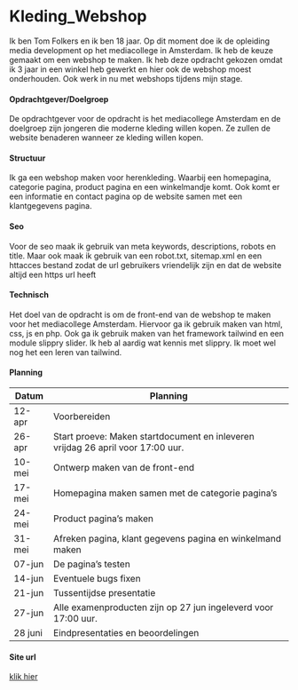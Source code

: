 # Kleding_Webshop
Ik ben Tom Folkers en ik ben 18 jaar. Op dit moment doe ik de opleiding media development op het mediacollege in Amsterdam. Ik heb de keuze gemaakt om een webshop te maken. Ik heb deze opdracht gekozen omdat ik 3 jaar in een winkel heb gewerkt en hier ook de webshop moest onderhouden. Ook werk in nu met webshops tijdens mijn stage.




#### Opdrachtgever/Doelgroep
De opdrachtgever voor de opdracht is het mediacollege Amsterdam en de doelgroep zijn jongeren die moderne kleding willen kopen. Ze zullen de website benaderen wanneer ze kleding willen kopen.

#### Structuur
Ik ga een webshop maken voor herenkleding. Waarbij een homepagina, categorie pagina, product pagina en een winkelmandje komt.
Ook komt er een informatie en contact pagina op de website samen met een klantgegevens pagina.

#### Seo
Voor de seo maak ik gebruik van meta keywords, descriptions, robots en title. Maar ook maak ik gebruik van een robot.txt, sitemap.xml en een httacces bestand zodat de url gebruikers vriendelijk zijn en dat de website altijd een https url heeft

#### Technisch
Het doel van de opdracht is om de front-end van de webshop te maken voor het mediacollege Amsterdam. Hiervoor ga ik gebruik maken van html, css, js en php. Ook ga ik gebruik maken van het framework tailwind en een module slippry slider. Ik heb al aardig wat kennis met slippry. Ik moet wel nog het een leren van tailwind.






#### Planning
| Datum  | Planning |
| ------ | ------ |
| 12-apr                          |  Voorbereiden           |
| 26-apr                      |  Start proeve: Maken startdocument en inleveren vrijdag 26 april voor 17:00 uur.        |
| 10-mei                |  Ontwerp maken van de front-end      |
| 17-mei                         |  Homepagina maken samen met de categorie pagina’s             |
| 24-mei                     |  Product pagina’s maken        |
| 31-mei          |  	Afreken pagina, klant gegevens pagina en winkelmand maken |
| 07-jun                      |  De pagina’s testen              |
| 14-jun                       |  Eventuele bugs fixen          |
| 21-jun                     |  Tussentijdse presentatie              |
| 27-jun                     |  Alle examenproducten zijn op 27 jun ingeleverd voor 17:00 uur.    |
| 28 juni                      |  Eindpresentaties en beoordelingen             |

#### Site url
[klik hier](https://tom-folkers.nl/projecten/kleding_webshop/)
